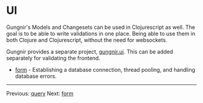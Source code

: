 # UI

Gungnir's Models and Changesets can be used in Clojurescript as well. The goal
is to be able to write validations in one place. Being able to use them in both
Clojure and Clojurescript, without the need for websockets.

Gungnir provides a separate project,
[gungnir.ui](https://github.com/kwrooijen/gungnir.ui). This can be added
separately for validating the frontend.

* [form](https://kwrooijen.github.io/gungnir/form.html) - Establishing a
  database connection, thread pooling, and handling database errors.

---

<div class="footer-navigation">
<span>Previous: <a href="https://kwrooijen.github.io/gungnir/query.html">query</a></span>
<span>Next: <a href="https://kwrooijen.github.io/gungnir/form.html">form</a></span>
</div>
